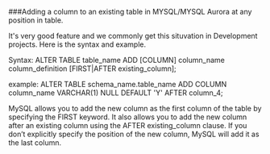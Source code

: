 
###Adding a column to an existing table in MYSQL/MYSQL Aurora at any position in table.

It's very good feature and we commonly get this situvation in Development projects. Here is the syntax and example.

Syntax: ALTER TABLE table_name ADD [COLUMN] column_name column_definition 
        [FIRST|AFTER existing_column];

example:   ALTER TABLE schema_name.table_name ADD COLUMN column_name VARCHAR(1) NULL DEFAULT 'Y' AFTER column_4;

MySQL allows you to add the new column as the first column of the table by specifying the FIRST keyword. It also allows you to add the new column after an existing column using the AFTER existing_column clause. If you don’t explicitly specify the position of the new column, MySQL will add it as the last column.

<!--
**kantamanidba/kantamanidba** is a ✨ _special_ ✨ repository because its `README.md` (this file) appears on your GitHub profile.

Here are some ideas to get you started:

- 🔭 I’m currently working on ...
- 🌱 I’m currently learning ...
- 👯 I’m looking to collaborate on ...
- 🤔 I’m looking for help with ...
- 💬 Ask me about ...
- 📫 How to reach me: ...
- 😄 Pronouns: ...
- ⚡ Fun fact: ...
-->
